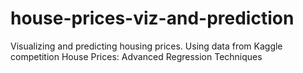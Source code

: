 # house-prices-viz-and-prediction
 Visualizing and predicting housing prices. Using data from Kaggle competition House Prices: Advanced Regression Techniques
